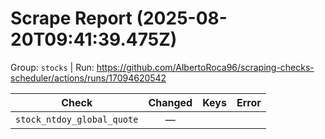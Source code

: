 # Scrape Report (2025-08-20T09:41:39.475Z)

Group: `stocks`  |  Run: https://github.com/AlbertoRoca96/scraping-checks-scheduler/actions/runs/17094620542

| Check | Changed | Keys | Error |
|---|:---:|:--|:--|
| `stock_ntdoy_global_quote` | — |  |  |
